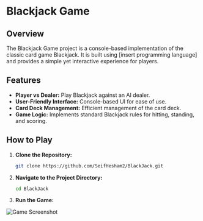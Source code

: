 # Blackjack Game

## Overview

The Blackjack Game project is a console-based implementation of the classic card game Blackjack. It is built using [insert programming language] and provides a simple yet interactive experience for players.

## Features

- **Player vs Dealer:** Play Blackjack against an AI dealer.
- **User-Friendly Interface:** Console-based UI for ease of use.
- **Card Deck Management:** Efficient management of the card deck.
- **Game Logic:** Implements standard Blackjack rules for hitting, standing, and scoring.

## How to Play

1. **Clone the Repository:**
    ```bash
    git clone https://github.com/SeifHesham2/BlackJack.git
    ```

2. **Navigate to the Project Directory:**
    ```bash
    cd BlackJack
    ```

3. **Run the Game:**


![Game Screenshot](https://github.com/SeifHesham2/BlackJack.png)
